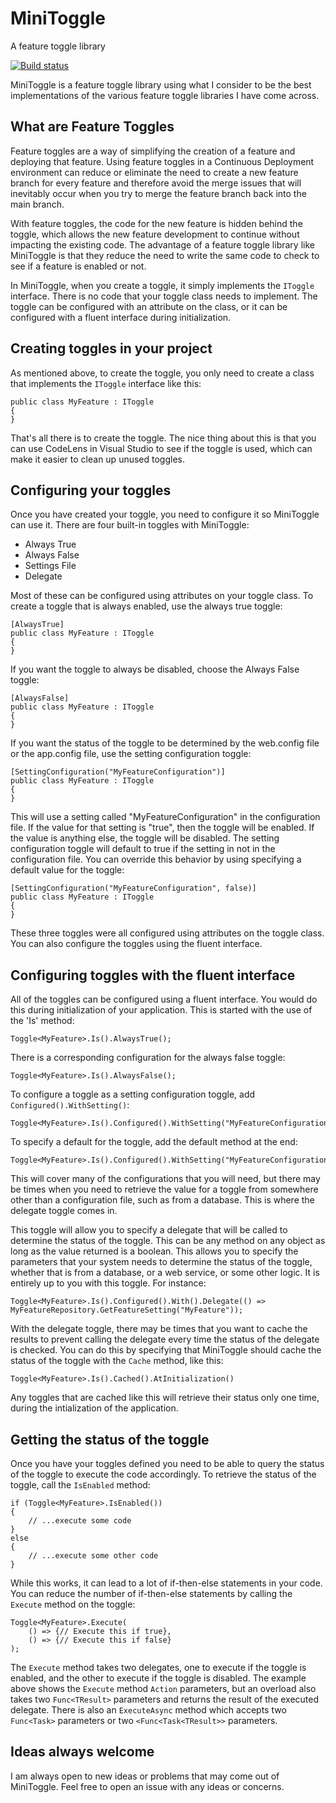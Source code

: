# MiniToggle
A feature toggle library

[![Build status](https://ci.appveyor.com/api/projects/status/nryn2sx789mx1k07/branch/master?svg=true)](https://ci.appveyor.com/project/michaeldotknox/minitoggle/branch/master)

MiniToggle is a feature toggle library using what I consider to be the best implementations of the various feature toggle libraries I have come across.

## What are Feature Toggles
Feature toggles are a way of simplifying the creation of a feature and deploying that feature.  Using feature toggles in a Continuous Deployment environment
can reduce or eliminate the need to create a new feature branch for every feature and therefore avoid the merge issues that will inevitably occur when you
try to merge the feature branch back into the main branch.

With feature toggles, the code for the new feature is hidden behind the toggle, which allows the new feature development to continue without impacting the
existing code.  The advantage of a feature toggle library like MiniToggle is that they reduce the need to write the same code to check to see if a feature
is enabled or not.

In MiniToggle, when you create a toggle, it simply implements the `IToggle` interface.  There is no code that your toggle class needs to implement.  The
toggle can be configured with an attribute on the class, or it can be configured with a fluent interface during initialization.

## Creating toggles in your project
As mentioned above, to create the toggle, you only need to create a class that implements the `IToggle` interface like this:
````
public class MyFeature : IToggle
{
}
````
That's all there is to create the toggle.  The nice thing about this is that you can use CodeLens in Visual Studio to see if the toggle is used, which can
make it easier to clean up unused toggles.

## Configuring your toggles
Once you have created your toggle, you need to configure it so MiniToggle can use it.  There are four built-in toggles with MiniToggle:
* Always True
* Always False
* Settings File
* Delegate

Most of these can be configured using attributes on your toggle class.  To create a toggle that is always enabled, use the always true toggle:
````
[AlwaysTrue]
public class MyFeature : IToggle
{
}
````
If you want the toggle to always be disabled, choose the Always False toggle:
````
[AlwaysFalse]
public class MyFeature : IToggle
{
}
````
If you want the status of the toggle to be determined by the web.config file or the app.config file, use the setting configuration toggle:
````
[SettingConfiguration("MyFeatureConfiguration")]
public class MyFeature : IToggle
{
}
````
This will use a setting called "MyFeatureConfiguration" in the configuration file.  If the value for that setting is "true", then the toggle will be enabled.
If the value is anything else, the toggle will be disabled.
The setting configuration toggle will default to true if the setting in not in the configuration file.  You can override this behavior by using specifying
a default value for the toggle:
````
[SettingConfiguration("MyFeatureConfiguration", false)]
public class MyFeature : IToggle
{
}
````
These three toggles were all configured using attributes on the toggle class.  You can also configure the toggles using the fluent interface.
## Configuring toggles with the fluent interface
All of the toggles can be configured using a fluent interface.  You would do this during initialization of your application.  This is started with the use of the 
'Is' method:
````
Toggle<MyFeature>.Is().AlwaysTrue();
````
There is a corresponding configuration for the always false toggle:
````
Toggle<MyFeature>.Is().AlwaysFalse();
````
To configure a toggle as a setting configuration toggle, add `Configured().WithSetting()`:
````
Toggle<MyFeature>.Is().Configured().WithSetting("MyFeatureConfiguration");
````
To specify a default for the toggle, add the default method at the end:
````
Toggle<MyFeature>.Is().Configured().WithSetting("MyFeatureConfiguration").Default(false);
````
This will cover many of the configurations that you will need, but there may be times when you need to retrieve the value for a toggle from somewhere other than
a configuration file, such as from a database.  This is where the delegate toggle comes in.

This toggle will allow you to specify a delegate that will be called to determine the status of the toggle.  This can be any method on any object as long as the
value returned is a boolean.  This allows you to specify the parameters that your system needs to determine the status of the toggle, whether that is from a
database, or a web service, or some other logic.  It is entirely up to you with this toggle.  For instance:
````
Toggle<MyFeature>.Is().Configured().With().Delegate(() => MyFeatureRepository.GetFeatureSetting("MyFeature"));
````
With the delegate toggle, there may be times that you want to cache the results to prevent calling the delegate every time the status of the delegate is checked.
You can do this by specifying that MiniToggle should cache the status of the toggle with the `Cache` method, like this:
````
Toggle<MyFeature>.Is().Cached().AtInitialization()
````
Any toggles that are cached like this will retrieve their status only one time, during the intialization of the application.
## Getting the status of the toggle
Once you have your toggles defined you need to be able to query the status of the toggle to execute the code accordingly.  To retrieve the status of the toggle, call the `IsEnabled` method:
````
if (Toggle<MyFeature>.IsEnabled())
{
    // ...execute some code
}
else
{
    // ...execute some other code
}
````
While this works, it can lead to a lot of if-then-else statements in your code.  You can reduce the number of if-then-else statements by calling the `Execute` method on the toggle:
````
Toggle<MyFeature>.Execute(
    () => {// Execute this if true},
    () => {// Execute this if false}
);
````
The `Execute` method takes two delegates, one to execute if the toggle is enabled, and the other to execute if the toggle is disabled.  The example above shows the `Execute` method
`Action` parameters, but an overload also takes two `Func<TResult>` parameters and returns the result of the executed delegate.  There is also an `ExecuteAsync` method which accepts
two `Func<Task>` parameters or two `<Func<Task<TResult>>` parameters.
## Ideas always welcome
I am always open to new ideas or problems that may come out of MiniToggle.  Feel free to open an issue with any ideas or concerns.
